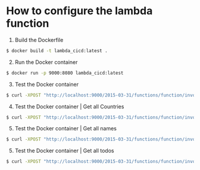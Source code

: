 # How to configure the lambda function

1. Build the Dockerfile
```sh
$ docker build -t lambda_cicd:latest .
```
2. Run the Docker container
```sh
$ docker run -p 9000:8080 lambda_cicd:latest
```
3. Test the Docker container
```sh
$ curl -XPOST "http://localhost:9000/2015-03-31/functions/function/invocations" -d '{}'
```
4. Test the Docker container | Get all Countries
```sh
$ curl -XPOST "http://localhost:9000/2015-03-31/functions/function/invocations" -d '{"httpMethod": "GET", "path": "/countries"}'
```
5. Test the Docker container | Get all names
```sh
$ curl -XPOST "http://localhost:9000/2015-03-31/functions/function/invocations" -d '{"httpMethod": "GET", "path": "/names"}'
```
5. Test the Docker container | Get all todos
```sh
$ curl -XPOST "http://localhost:9000/2015-03-31/functions/function/invocations" -d '{"httpMethod": "GET", "path": "/todos"}'
```